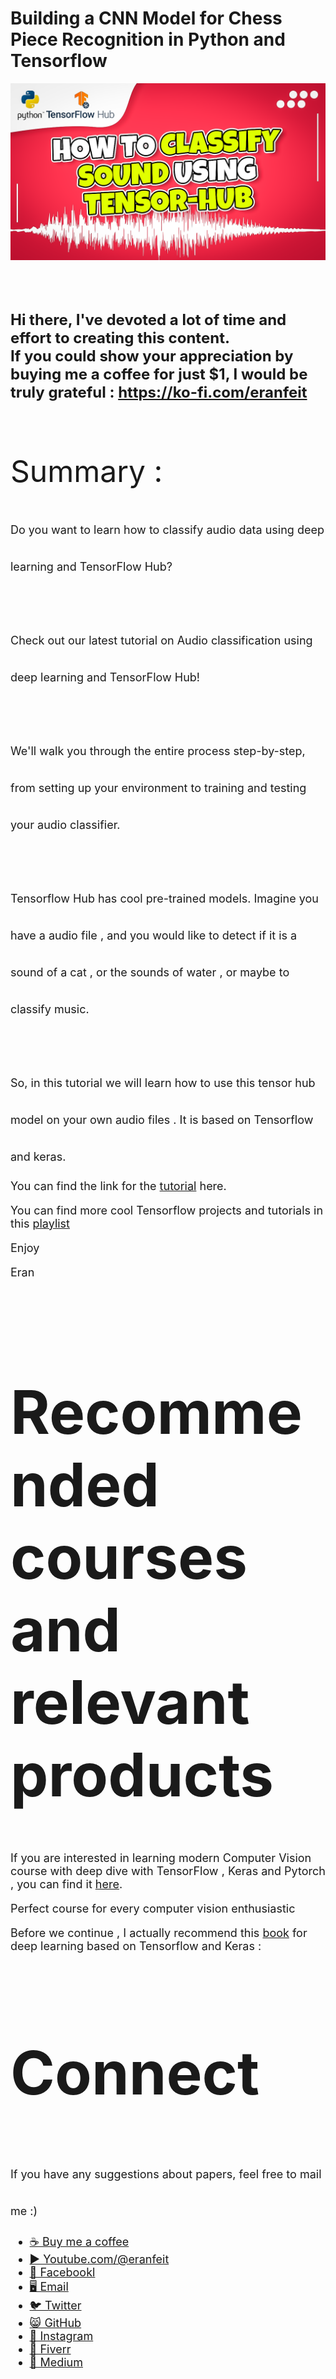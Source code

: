 # Building a CNN Model for Chess Piece Recognition in Python and Tensorflow

<p align="center">
  <img width="800" src="how to classify sound using tensor hub.png" "image">
</p>

##
<br/><br/> 

**<font size="5">Hi there,
I've devoted a lot of time and effort to creating this content. <br/> 
If you could show your appreciation by buying me a coffee for just $1, I would be truly grateful : https://ko-fi.com/eranfeit**

<br/><br/>
<font size= "7" >
Summary : <br/>


<font size= "4" >
Do you want to learn how to classify audio data using deep learning and TensorFlow Hub? 
<br/><br/> 
Check out our latest tutorial on Audio classification using deep learning and TensorFlow Hub! 
 <br/><br/> 
We'll walk you through the entire process step-by-step, from setting up your environment to training and testing your audio classifier.
<br/><br/> 
Tensorflow Hub has cool pre-trained models. 
Imagine you have a audio file , and you would like to detect if it is a sound of a cat , or the sounds of water , or maybe to classify music.
 <br/><br/> 
So, in this tutorial we will learn how to use this tensor hub model on your own audio files .
It is based on Tensorflow and keras.

You can find the link for the [tutorial](https://youtu.be/_iX0VRp7UEA) here. 

You can find more cool Tensorflow projects and tutorials in this [playlist](https://youtube.com/playlist?list=PLdkryDe59y4Ze9_12JhWu3cs-lOGYwYeD)

Enjoy

Eran
<br/><br/> 

</font>

# Recommended courses and relevant products 
<font size= "4" >

If you are interested in learning modern Computer Vision course with deep dive with TensorFlow , Keras and Pytorch , you can find it [here](http://bit.ly/3HeDy1V).

Perfect course for every computer vision enthusiastic

Before we continue , I actually recommend this [book](https://amzn.to/3STWZ2N) for deep learning based on Tensorflow and Keras : 



</font>

# Connect

<font size= "4" >
If you have any suggestions about papers, feel free to mail me :)

- [☕ Buy me a coffee](https://ko-fi.com/eranfeit)
- [▶️ Youtube.com/@eranfeit](https://www.youtube.com/channel/UCTiWJJhaH6BviSWKLJUM9sg)
- [🐙 Facebookl](https://www.facebook.com/groups/3080601358933585)
- [🖥️ Email](mailto:feitgemel@gmail.com)
- [🐦 Twitter](https://twitter.com/eran_feit )
- [😸 GitHub](https://github.com/feitgemel)
- [📸 Instagram](https://www.instagram.com/eran_feit/)
- [🤝 Fiverr ](https://www.fiverr.com/s/mB3Pbb)
- [📝 Medium ](https://medium.com/@feitgemel)


</font>



